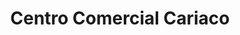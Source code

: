 ---
title: "Centro Comercial Cariaco"
url: /cumana/centro-comercial-cariaco/
shop: centro comercial
---